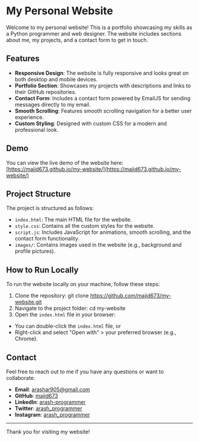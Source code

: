 # My Personal Website

Welcome to my personal website! This is a portfolio showcasing my skills as a Python programmer and web designer. The website includes sections about me, my projects, and a contact form to get in touch.

## Features

- **Responsive Design**: The website is fully responsive and looks great on both desktop and mobile devices.
- **Portfolio Section**: Showcases my projects with descriptions and links to their GitHub repositories.
- **Contact Form**: Includes a contact form powered by EmailJS for sending messages directly to my email.
- **Smooth Scrolling**: Features smooth scrolling navigation for a better user experience.
- **Custom Styling**: Designed with custom CSS for a modern and professional look.

## Demo

You can view the live demo of the website here:  
[https://majid673.github.io/my-website/](https://majid673.github.io/my-website/)

## Project Structure

The project is structured as follows:

- `index.html`: The main HTML file for the website.
- `style.css`: Contains all the custom styles for the website.
- `script.js`: Includes JavaScript for animations, smooth scrolling, and the contact form functionality.
- `images/`: Contains images used in the website (e.g., background and profile pictures).

## How to Run Locally

To run the website locally on your machine, follow these steps:

1. Clone the repository:  git clone https://github.com/majid673/my-website.git
2. Navigate to the project folder:  cd my-website
3. Open the `index.html` file in your browser:  
- You can double-click the `index.html` file, or  
- Right-click and select "Open with" > your preferred browser (e.g., Chrome).

## Contact

Feel free to reach out to me if you have any questions or want to collaborate:

- **Email**: [arashar905@gmail.com](mailto:arashar905@gmail.com)
- **GitHub**: [majid673](https://github.com/majid673)
- **LinkedIn**: [arash-programmer](https://linkedin.com/in/arash-programmer)
- **Twitter**: [arash_programmer](https://twitter.com/arash_programmer)
- **Instagram**: [arash_programmer](https://instagram.com/arash_programmer)

---

Thank you for visiting my website! 
